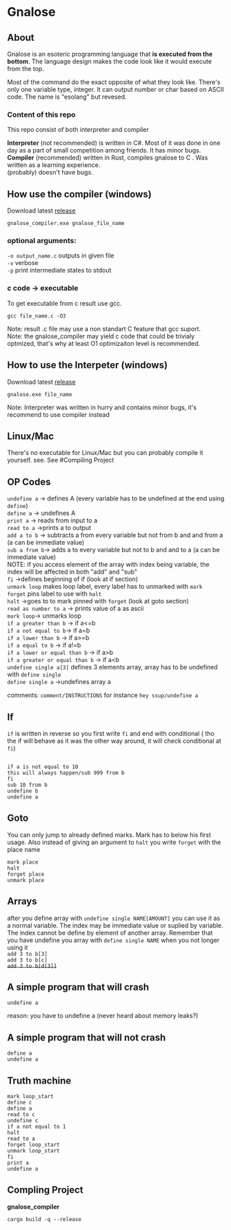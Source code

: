 
# Gnalose

## About

Gnalose is an esoteric programming language that **is executed from the bottom**.
The language design makes the code look like it would execute from the top. 

Most of the command do the exact opposite of what they look like. There's only one variable type, integer. It can output number or char based on ASCII code.
The name is  "esolang" but revesed.

### Content of this repo

This repo consist of both interpreter and compiler  

**Interpreter** (not recommended) is written in C#. Most of it was done in one day as a part of small competition among friends. It has minor bugs.   
**Compiler** (recommended)  written in Rust, compiles gnalose to C . Was written as a learning experience.  
(probably) doesn't have bugs. 



## How use the compiler (windows)
Download latest [release](https://github.com/Biegus/Gnalose/releases) 
```
gnalose_compiler.exe gnalose_file_name 
```

### optional arguments:  
`-o output_name.c` outputs in given file   
`-v` verbose  
`-p` print intermediate states to stdout

### c code -> executable
To get executable from c result use gcc.
```
gcc file_name.c -O3 
```
Note: result .c file may use a non standart C feature that gcc suport.  
Note: the gnalose_compiler may yield c code that could be trivialy optmized, that's why at least O1 optimizaiton level is recommended.



## How to use the Interpeter (windows)
Download latest [release](https://github.com/Biegus/Gnalose/releases)  
```
gnalose.exe file_name
```

Note: Interpreter was written in hurry and contains minor bugs, it's recommend to use compiler instead


## Linux/Mac 
There's no executable for Linux/Mac but you can probably compile it yourself. 
see.
See #Compiling Project

## OP Codes

``undefine a`` -> defines A (every variable has to be undefined at the end using ``define``)  
 ``define a`` -> undefines A  
``print a`` -> reads from input to a  
``read to a`` ->prints a to output    
``add a to b`` -> subtracts a from every variable but not from b and and from a (a can be immediate value)    
``sub a from b``-> adds a to every variable but not to b and and to a (a can be immediate value)  
NOTE: if you access element of the array with index being variable, the index  will be affected in both "add" and "sub"  
``fi`` ->defines beginning of if (look at if section)  
``unmark loop`` makes loop label, every label has to unmarked with ``mark``  
``forget`` pins label to use with ``halt``   
``halt`` ->goes to to mark pinned with ``forget`` (look at goto section)  
``read as number to a`` -> prints value of a as ascii   
``mark loop``-> unmarks loop  
``if a greater than b`` -> if a<=b   
``if a not equal to b``-> if a=b    
``if a lower than b`` -> if a>=b   
``if a equal to b`` -> if a!=b   
``if a lower or equal than b`` -> if a>b  
``if a greater or equal than b`` -> if a<b  
``undefine single a[3]`` defines 3 elements array, array has to be undefined with ``define single``  
 ``define single a`` ->undefines array  a


comments: ``comment/INSTRUCTIONS`` for instance ``hey ssup/undefine a``
## If
``if`` is written in reverse so you first write ``fi`` and end with conditional ( tho the if will behave as it was the other way around,  it will check conditional at ``fi``)
```

if a is not equal to 10
this will always happen/sub 999 from b
fi
sub 10 from b  
undefine b  
undefine a
```

## Goto 
You can only jump to already defined marks. Mark has to below his first usage. Also instead of giving an argument to ``halt`` you write ``forget`` with the place name
```
mark place
halt
forget place
unmark place
```

## Arrays
after you define array with ``undefine single NAME[AMOUNT]`` you can use it as a normal variable. The index may be immediate value or suplied by variable. The index cannot be define by element of another array.
Remember that you have undefine you array with ``define single NAME`` when you not longer using it  
``add 3 to b[3]``    
``add 3 to b[c]``   
~~``add 3 to b[d[3]]``~~

## A simple program that will crash
```
undefine a
```
reason: you have to undefine a (never heard about memory leaks?)

## A simple program that will not crash
```
define a
undefine a
```

## Truth machine
```
mark loop_start
define c
define a
read to c 
undefine c
if a not equal to 1
halt
read to a
forget loop_start
unmark loop_start
fi
print a
undefine a
```



## Compling Project
**gnalose_compiler**
```
cargo build -q --release
```


